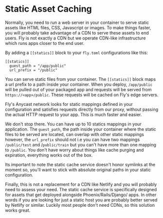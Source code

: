 # Static Asset Caching

Normally, you need to run a web server in your container to serve static assets like HTML files, CSS, Javascript or images. To make things faster, you will probably take advantage of a CDN to serve these assets to end users. Fly is not exactly a CDN but we operate CDN-like infrastructure which runs apps closer to the end user.

By adding a `[[statics]]` block to your `fly.toml` configurations like this:

```
[[statics]]
  guest_path = "/app/public"
  url_prefix = "/public"
```

You can serve static files from your container. The `[[statics]]` block maps a url prefix to a path inside your container. When you deploy, `/app/public` will be pulled out of your packaged app and requests will be served from `https://<app>/public`. These requests will be cached on Fly's edge servers.

Fly's Anycast network looks for static mappings defined in your configuration and satisfies requests directly from our proxy, without passing the actual HTTP request to your app. This is much faster and easier.

We don't stop there. You can have up to 10 statics mappings in your application. The `guest_path`, the path inside your container where the static files to be served are located, can overlap with other static mappings however, the `url_prefix` should not i.e you can have two mappings `/public/test` and /`public/train` but you can't have more than one mapping to `/public`. You don't have worry about things like cache purging and expiration, everything works out of the box.

Its important to note the static cache service doesn't honor symlinks at the moment so, you'll want to stick with absolute original paths in your static configuration.

Finally, this is not a replacement for a CDN like Netlify and you will probably need to assess your need. The static cache service is specifically designed for assets that get deployed alongside Phoenix/Rails/Django/ apps. In other words if you are looking for just a static host you are probably better served by Netlify or similar. Luckily most people don't need CDNs, so this solution works great.

